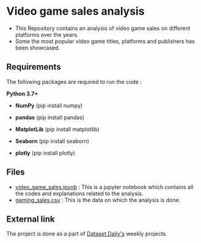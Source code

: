 # Video game sales analysis
- This Repository contains an analysis of video game sales on different platforms over the years. 
- Some the most popular video game titles, platforms and publishers has been showcased. 
 

## Requirements
The following packages are required to run the code :

**Python 3.7+**

- **NumPy** (pip install numpy)

- **pandas** (pip install pandas)

- **MatplotLib** (pip install matplotlib)

- **Seaborn** (pip install seaborn)

- **plotly** (pip install plotly)

## Files
- [video_game_sales.ipynb](https://github.com/froasted/video_game_sales_analysis/blob/master/video_game_sales.ipynb) : This is a jupyter notebook which contains all the codes and explanations related to the analysis.
- [gaming_sales.csv](https://github.com/froasted/video_game_sales_analysis/blob/master/gaming_sales.csv) : This is the data on which the analysis is done.

## External link
The project is done as a part of  [Dataset Daily's](https://www.datasetdaily.com/) weekly projects.